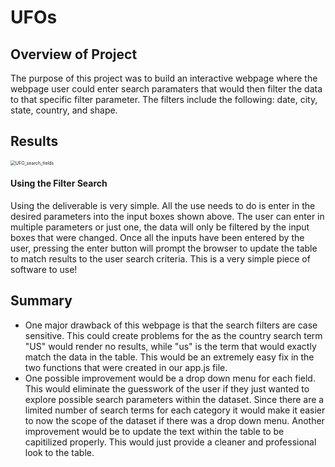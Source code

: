 # UFOs

## Overview of Project
The purpose of this project was to build an interactive webpage where the webpage user could enter search paramaters that would then filter the data to that specific filter parameter.  The filters include the following: date, city, state, country, and shape.

## Results
<img src="/Users/robertyokabaskas/Desktop/UFOs/UFO_search_fields.png" alt="UFO_search_fields" style="zoom:50%;" />

#### Using the Filter Search

Using the deliverable is very simple.  All the use needs to do is enter in the desired parameters into the input boxes shown above.  The user can enter in multiple parameters or just one, the data will only be filtered by the input boxes that were changed.  Once all the inputs have been entered by the user, pressing the enter button will prompt the browser to update the table to match results to the user search criteria.  This is a very simple piece of software to use!

## Summary

* One major drawback of this webpage is that the search filters are case sensitive.  This could create problems for the as the country search term "US" would render no results, while "us" is the term that would exactly match the data in the table.  This would be an extremely easy fix in the two functions that were created in our app.js file.
* One possible improvement would be a drop down menu for each field.   This would eliminate the guesswork of the user if they just wanted to explore possible search parameters within the dataset.  Since there are a limited number of search terms for each category it would make it easier to now the scope of the dataset if there was a drop down menu.  Another improvement would be to update the text within the table to be capitilized properly.  This would just provide a cleaner and professional look to the table.

